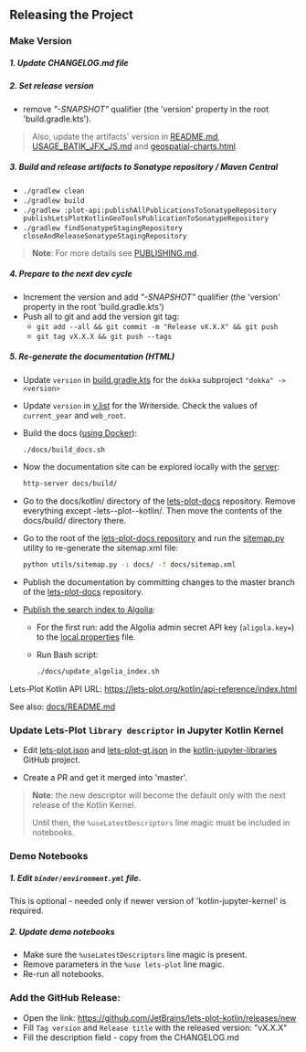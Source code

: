 ## Releasing the Project

### Make Version

##### 1. Update CHANGELOG.md file

##### 2. Set release version

- remove _"-SNAPSHOT"_ qualifier (the 'version' property in the root 'build.gradle.kts').

> Also, update the artifacts' version in [README.md](../README.md), [USAGE_BATIK_JFX_JS.md](../USAGE_BATIK_JFX_JS.md) and [geospatial-charts.html](../Writerside/topics/geospatial_charts.md).

##### 3. Build and release artifacts to Sonatype repository / Maven Central

- `./gradlew clean`
- `./gradlew build`
- `./gradlew :plot-api:publishAllPublicationsToSonatypeRepository publishLetsPlotKotlinGeoToolsPublicationToSonatypeRepository`
- `./gradlew findSonatypeStagingRepository closeAndReleaseSonatypeStagingRepository`

> **Note**: For more details see [PUBLISHING.md](PUBLISHING.md).


##### 4. Prepare to the next dev cycle

- Increment the version and add _"-SNAPSHOT"_ qualifier (the 'version' property in the root 'build.gradle.kts')
- Push all to git and add the version git tag:
  - `git add --all && git commit -m "Release vX.X.X" && git push`
  - `git tag vX.X.X && git push --tags`

##### 5. Re-generate the documentation (HTML)
   
- Update `version` in [build.gradle.kts](../build.gradle.kts) for the `dokka` subproject
  `"dokka" -> <version>`

- Update `version` in [v.list](../Writerside/v.list) for the Writerside.
  Check the values of `current_year` and `web_root`.

- Build the docs ([using Docker](https://www.jetbrains.com/help/writerside/build-with-docker.html)):

  ```Bash
  ./docs/build_docs.sh
  ```

- Now the documentation site can be explored locally with the [server](https://www.npmjs.com/package/http-server):
  ```Bash
  http-server docs/build/
  ```

- Go to the docs/kotlin/ directory of the [lets-plot-docs](https://github.com/JetBrains/lets-plot-docs) repository.
  Remove everything except -lets--plot--kotlin/.
  Then move the contents of the docs/build/ directory there.

- Go to the root of the [lets-plot-docs repository](https://github.com/JetBrains/lets-plot-docs)
  and run the [sitemap.py](https://github.com/JetBrains/lets-plot-docs/blob/master/utils/sitemap.py) utility
  to re-generate the sitemap.xml file:

  ```Bash
  python utils/sitemap.py -i docs/ -f docs/sitemap.xml
  ```

- Publish the documentation by committing changes to the master branch of the [lets-plot-docs](https://github.com/JetBrains/lets-plot-docs) repository.

- [Publish the search index to Algolia](https://www.jetbrains.com/help/writerside/configure-search.html#create-the-build-configuration-on-ci-cd):

  - For the first run: add the Algolia admin secret API key (`aligola.key=`) to the [local.properties](../local.properties) file.

  - Run Bash script:

    ```Bash
    ./docs/update_algolia_index.sh
    ```

Lets-Plot Kotlin API URL: https://lets-plot.org/kotlin/api-reference/index.html

See also: [docs/README.md](https://github.com/JetBrains/lets-plot-kotlin/blob/master/docs/README.md)

### Update Lets-Plot `library descriptor` in Jupyter Kotlin Kernel

- Edit [lets-plot.json](https://github.com/Kotlin/kotlin-jupyter-libraries/blob/master/lets-plot.json) and 
[lets-plot-gt.json](https://github.com/Kotlin/kotlin-jupyter-libraries/blob/master/lets-plot-gt.json)
in the [kotlin-jupyter-libraries](https://github.com/Kotlin/kotlin-jupyter-libraries) GitHub project.

- Create a PR and get it merged into 'master'.

> **Note**: the new descriptor will become the default only with the next release of the Kotlin Kernel.
> 
> Until then, the `%useLatestDescriptors` line magic must be included in notebooks.    

### Demo Notebooks

##### 1. Edit `binder/environment.yml` file.

This is optional - needed only if newer version of 'kotlin-jupyter-kernel' is required.

##### 2. Update demo notebooks

- Make sure the `%useLatestDescriptors` line magic is present.
- Remove parameters in the `%use lets-plot` line magic.
- Re-run all notebooks.

### Add the GitHub Release:
 
 * Open the link: https://github.com/JetBrains/lets-plot-kotlin/releases/new
 * Fill `Tag version` and `Release title` with the released version: "vX.X.X"
 * Fill the description field - copy from the CHANGELOG.md
 

